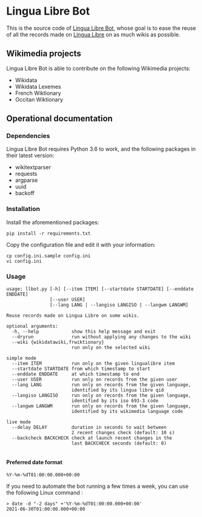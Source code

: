 # Lingua Libre Bot
This is the source code of [Lingua Libre Bot](https://meta.wikimedia.org/wiki/User:Lingua_Libre_Bot), whose goal is to ease the reuse of all the records made on [Lingua Libre](https://lingualibre.org) on as much wikis as possible.

## Wikimedia projects

Lingua Libre Bot is able to contribute on the following Wikimedia projects:
* Wikidata
* Wikidata Lexemes
* French Wiktionary
* Occitan Wiktionary

## Operational documentation

### Dependencies

Lingua Libre Bot requires Python 3.6 to work, and the following packages in their latest version:
* wikitextparser
* requests
* argparse
* uuid
* backoff

### Installation

Install the aforementioned packages:
```
pip install -r requirements.txt
```

Copy the configuration file and edit it with your information:
```
cp config.ini.sample config.ini
vi config.ini
```

### Usage

```
usage: llbot.py [-h] [--item ITEM] [--startdate STARTDATE] [--enddate ENDDATE]
                [--user USER]
                [--lang LANG | --langiso LANGISO | --langwm LANGWM]

Reuse records made on Lingua Libre on some wikis.

optional arguments:
  -h, --help            show this help message and exit
  --dryrun              run without applying any changes to the wiki
  --wiki {wikidatawiki,frwiktionary}
                        run only on the selected wiki
  
simple mode
  --item ITEM           run only on the given lingualibre item
  --startdate STARTDATE from which timestamp to start
  --enddate ENDDATE     at which timestamp to end
  --user USER           run only on records from the given user
  --lang LANG           run only on records from the given language,
                        identified by its lingua libre qid
  --langiso LANGISO     run only on records from the given language,
                        identified by its iso 693-3 code
  --langwm LANGWM       run only on records from the given language,
                        identified by its wikimedia language code
  
live mode
  --delay DELAY         duration in seconds to wait between
                        2 recent changes check (default: 10 s)
  --backcheck BACKCHECK check at launch recent changes in the 
                        last BACKCHECK seconds (default: 0)
                        
```

#### Preferred date format

```
%Y-%m-%dT01:00:00.000+00:00
```

If you need to automate the bot running a few times a week, you can use the following Linux command :
```
> date -d "-2 days" +'%Y-%m-%dT01:00:00.000+00:00'
2021-06-30T01:00:00.000+00:00
```
